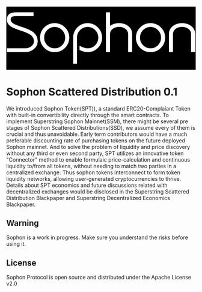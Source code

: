 ﻿![super-string.io](sophon.png)
# Sophon Scattered Distribution 0.1

We introduced Sophon Token(SPT)), a standard ERC20-Complaiant Token with built-in convertibility directly through the smart contracts. To implement Superstring Sophon Mainnet(SSM), there might be several pre stages of Sophon Scattered Distributions(SSD), we assume every of them is crucial and thus unavoidable. Early term contributors would have a much preferable discounting rate of purchasing tokens on the future deployed Sophon mainnet.
And to solve the problem of liquidity and price discovery without any third or even second party, SPT utilizes an innovative token "Connector" method to enable formulaic price-calculation and continuous liquidity to/from all tokens, without needing to match two parties in a centralized exchange. Thus sophon tokens interconnect to form token liquidity networks, allowing user-generated cryptocurrencies to thrive. Details about SPT economics and future discussions related with decentralized exchanges would be disclosed in the Superstring Scattered Distribution Blackpaper and Superstring Decentralized Economics Blackpaper.

## Warning

Sophon is a work in progress. Make sure you understand the risks before using it.

## License

Sophon Protocol is open source and distributed under the Apache License v2.0